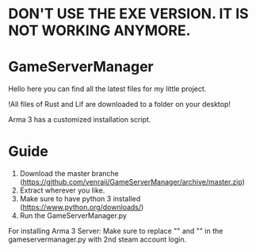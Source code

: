 # DON'T USE THE EXE VERSION. IT IS NOT WORKING ANYMORE.

# GameServerManager
Hello here you can find all the latest files for my little project.

!All files of Rust and Lif are downloaded to a folder on your desktop!

Arma 3 has a customized installation script.

# Guide
1. Download the master branche (https://github.com/venraij/GameServerManager/archive/master.zip)
2. Extract wherever you like.
3. Make sure to have python 3 installed (https://www.python.org/downloads/)
4. Run the GameServerManager.py

For installing Arma 3 Server:
Make sure to replace "<username>" and "<password>" in the gameservermanager.py with 2nd steam account login.
